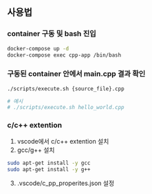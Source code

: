 ## 사용법

### container 구동 및 bash 진입
```bash
docker-compose up -d
docker-compose exec cpp-app /bin/bash
```

### 구동된 container 안에서 main.cpp 결과 확인
```bash
./scripts/execute.sh {source_file}.cpp

# 예시
# ./scripts/execute.sh hello_world.cpp
```

### c/c++ extention
1. vscode에서 c/c++ extention 설치
2. gcc/g++ 설치
```bash
sudo apt-get install -y gcc
sudo apt-get install -y g++
```
3. .vscode/c_pp_properites.json 설정